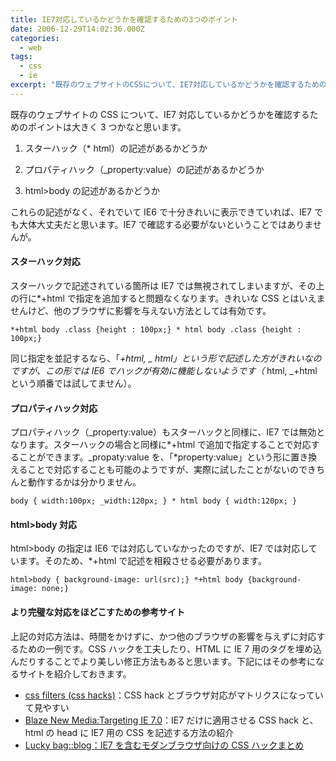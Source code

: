 ```yaml
---
title: IE7対応しているかどうかを確認するための3つのポイント
date: 2006-12-29T14:02:36.000Z
categories:
  - web
tags:
  - css
  - ie
excerpt: "既存のウェブサイトのCSSについて、IE7対応しているかどうかを確認するためのポイントは大きく3つかなと思います。"
---
```


既存のウェブサイトの CSS について、IE7 対応しているかどうかを確認するためのポイントは大きく 3 つかなと思います。

1.  スターハック（\* html）の記述があるかどうか
2.  プロパティハック（\_property:value）の記述があるかどうか

3.  html>body の記述があるかどうか

これらの記述がなく、それでいて IE6 で十分きれいに表示できていれば、IE7 でも大体大丈夫だと思います。IE7 で確認する必要がないということではありませんが。

#### スターハック対応

スターハックで記述されている箇所は IE7 では無視されてしまいますが、その上の行に\*+html で指定を追加すると問題なくなります。きれいな CSS とはいえませんけど、他のブラウザに影響を与えない方法としては有効です。

`*+html body .class {height : 100px;} * html body .class {height : 100px;}`

同じ指定を並記するなら、「_+html, _ html」という形で記述した方がきれいなのですが、この形では IE6 でハックが有効に機能しないようです（_ html, _+html という順番では試してません）。

#### プロパティハック対応

プロパティハック（\_property:value）もスターハックと同様に、IE7 では無効となります。スターハックの場合と同様に*+html で追加で指定することで対応することができます。\_propaty:value を、「*property:value」という形に置き換えることで対応することも可能のようですが、実際に試したことがないのできちんと動作するかは分かりません。

`body { width:100px; _width:120px; } * html body { width:120px; }`

#### html>body 対応

html>body の指定は IE6 では対応していなかったのですが、IE7 では対応しています。そのため、\*+html で記述を相殺させる必要があります。

`html>body { background-image: url(src);} *+html body {background-image: none;}`

#### より完璧な対応をほどこすための参考サイト

上記の対応方法は、時間をかけずに、かつ他のブラウザの影響を与えずに対応するための一例です。CSS ハックを工夫したり、HTML に IE 7 用のタグを埋め込んだりすることでより美しい修正方法もあると思います。下記にはその参考になるサイトを紹介しておきます。

- [css filters (css hacks)](http://centricle.com/ref/css/filters/)：CSS hack とブラウザ対応がマトリクスになっていて見やすい
- [Blaze New Media:Targeting IE 7.0](http://www.blazenewmedia.com/articles/targeting-ie-70)：IE7 だけに適用させる CSS hack と、html の head に IE7 用の CSS を記述する方法の紹介
- [Lucky bag::blog：IE7 を含むモダンブラウザ向けの CSS ハックまとめ](http://www.lucky-bag.com/archives/2006/06/css-hacks.html)
